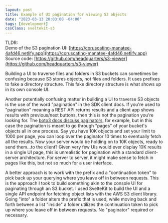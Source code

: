 ```yaml
---
layout: post
title: Example of UI pagination for viewing S3 objects
date: "2023-03-13 20:03:00 -04:00"
tags: [development]
cssClass: sveltekit-s3
---
```


TLDR: <br />
Demo of the S3 pagination UI: [https://coruscating-manatee-4afd46.netlify.app](https://coruscating-manatee-4afd46.netlify.app) <br />
Source code: [https://github.com/headquarters/s3-viewer](https://github.com/headquarters/s3-viewer)

Building a UI to traverse files and folders in S3 buckets can sometimes be confusing because S3 stores objects, not files and folders. It uses prefixes to fake a directory structure. This fake directory structure is what shows up in its own console UI.

Another potentially confusing matter in building a UI to traverse S3 objects is the use of the word "pagination" in the SDK client docs. If you're used to "pagination" meaning a REST API returns results and a client app shows results with previous/next buttons, then this is not the pagination you're looking for. The [boto3 docs discuss paginators](https://boto3.amazonaws.com/v1/documentation/api/latest/guide/paginators.html), for example, but in this case the pagination is meant to go through "pages" of your bucket's objects all in one process. Say you have 10K objects and set your limit to 1000 per page, you can loop over the paginator 10 times to eventually fetch all the results. Now your server would be holding on to 10K objects, ready to send them...to the client? Given very few UIs would ever display 10K results in a single UI page, this is unrealistic for pagination with a standard client-server architecture. For server to server, it might make sense to fetch in pages like this, but not so much for a user interface.

A better approach is to work with the prefix and a "continuation token" to pick back up your querying where you leave off in between requests. This is the approach I took to build something akin to the console UI for paginating through an S3 bucket. I used SvelteKit to build the UI and a single API endpoint for fetching object lists with the AWS S3 client library. Going "into" a folder alters the prefix that is used, while moving back and forth between a list "inside" a folder utilizes the continuation token to pick up where you leave off in between requests. No "paginator" required or necessary.
